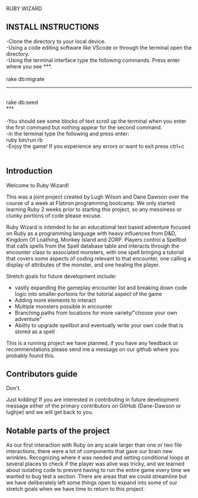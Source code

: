 RUBY WIZARD

## INSTALL INSTRUCTIONS ##

-Clone the directory to your local device. 
<br>
-Using a code editing software like VScode or through the terminal open the directory.
<br>
-Using the terminal interface type the following commands. Press enter where you see ***.
<br>
<br>
rake db:migrate
<br>
***
<br>
rake db:seed
<br>
***
<br>
<br>
-You should see some blocks of text scroll up the terminal when you enter the first command but nothing appear for the second command.
<br>
-in the terminal type the following and press enter:
<br>
ruby bin/run.rb
<br>
-Enjoy the game! If you experience any errors or want to exit press ctrl+c
<br>
<br>


## Introduction ##
Welcome to Ruby Wizard! 

This was a joint project created by Lugh Wilson and Dane Dawson over the course of a week at Flatiron programming bootcamp. We only started learning Ruby 2 weeks prior to starting this project, so any messiness or clunky portions of code please excuse. 

Ruby Wizard is intended to be an educational text based adventure focused on Ruby as a programming language with heavy influences from D&D, Kingdom Of Loathing, Monkey Island and ZORP. Players control a Spellbot that calls spells from the Spell database table and interacts through the encounter class to associated monsters, with one spell bringing a tutorial that covers some aspects of coding relevant to that encounter, one calling a display of attributes of the monster, and one healing the player.

Stretch goals for future development include:
 -  vastly expanding the gameplay encounter list and breaking down code logic into smaller portions for the tutorial aspect of the game
 -  Adding more elements to interact
 -  Multiple monsters possible in encounter
 -  Branching paths from locations for more variety/"choose your own adventure"
 -  Abiilty to upgrade spellbot and eventually write your own code that is stored as a spell


This is a running project we have planned, if you have any feedback or recommendations please send me a message on our github where you probably found this.



## Contributors guide ##

Don't. 

Just kidding! If you are interested in contributing in future development message either of the primary contributors on GitHub (Dane-Dawson or lughjw) and we will get back to you. 

## Notable parts of the project ##

As our first interaction with Ruby on any scale larger than one or two file interactions, there were a lot of components that gave our brain new wrinkles. Recognizing where it was needed and setting conditional loops at several places to check if the player was alive was tricky, and we learned about isolating code to prevent having to run the entire game every time we wanted to bug test a section. There are areas that we could streamline but we have deliberately left some things open to expand into some of our stretch goals when we have time to return to this project.